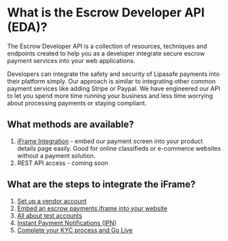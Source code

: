 
# What is the Escrow Developer API (EDA)?

The Escrow Developer API is a collection of resources, techniques and endpoints created to help 
you as a developer integrate secure escrow payment services into your web applications. 

Developers can integrate the safety and security of Lipasafe payments into their platform simply. 
Our approach is similar to integrating other common payment services like adding Stripe or Paypal. 
We have engineered our API to let you spend more time running your business and less time worrying 
about processing payments or staying compliant. 

## What methods are available?
1. [iFrame Integration](./embed-escrow-iframe.md) - embed our payment screen into your product 
details page easily. Good for online classifieds or e-commerce websites without a payment solution.
2. REST API access - coming soon

## What are the steps to integrate the iFrame?
1. [Set up a vendor account](./setup-a-vendor-account.md)
2. [Embed an escrow payments iframe into your website](./embed-escrow-iframe.md)
2. [All about test accounts](./developer-test-accounts.md)
2. [Instant Payment Notifications (IPN)](./payment-notifications.md)
3. [Complete your KYC process and Go Live](./kyc-requirements.md)
